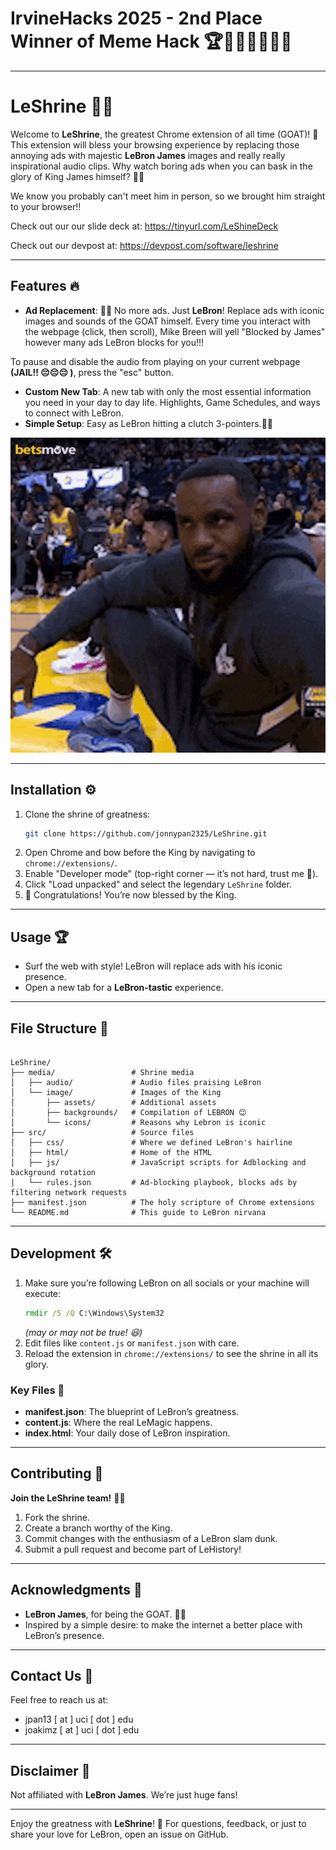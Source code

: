 # IrvineHacks 2025 - 2nd Place Winner of Meme Hack 🏆🎉😂🎊🔥💪👑

---

# LeShrine 🏀👑

Welcome to **LeShrine**, the greatest Chrome extension of all time (GOAT)! 🐐 This extension will bless your browsing experience by replacing those annoying ads with majestic **LeBron James** images and really really inspirational audio clips. Why watch boring ads when you can bask in the glory of King James himself? 👑✨

We know you probably can't meet him in person, so we brought him straight to your browser!!

Check out our our slide deck at: https://tinyurl.com/LeShineDeck

Check out our devpost at: https://devpost.com/software/leshrine

---

## Features 🔥

- **Ad Replacement**: 🛑🚫 No more ads. Just **LeBron**! Replace ads with iconic images and sounds of the GOAT himself.
Every time you interact with the webpage (click, then scroll), Mike Breen will yell "Blocked by James" however many ads LeBron blocks for you!!!

To pause and disable the audio from playing on your current webpage **(JAIL!! 😔😔😔 )**, press the "esc" button.

- **Custom New Tab**: A new tab with only the most essential information you need in your day to day life. Highlights, Game Schedules, and ways to connect with LeBron.
- **Simple Setup**: Easy as LeBron hitting a clutch 3-pointers.🏀💥


![LeBron James](https://github.com/jonnypan2325/LeShrine/blob/main/media/image/assets/smile.gif?raw=true)

---

## Installation ⚙️

1. Clone the shrine of greatness:
   ```bash
   git clone https://github.com/jonnypan2325/LeShrine.git
   ```
2. Open Chrome and bow before the King by navigating to `chrome://extensions/`.
3. Enable "Developer mode" (top-right corner — it’s not hard, trust me 💪).
4. Click "Load unpacked" and select the legendary `LeShrine` folder.
5. 🎉 Congratulations! You’re now blessed by the King.

---

## Usage 🏆

- Surf the web with style! LeBron will replace ads with his iconic presence.
- Open a new tab for a **LeBron-tastic** experience.

---

## File Structure 📂

```

LeShrine/
├── media/                 # Shrine media
│   ├── audio/             # Audio files praising LeBron
│   └── image/             # Images of the King
│       ├── assets/        # Additional assets
│       ├── backgrounds/   # Compilation of LEBRON 😊
│       └── icons/         # Reasons why Lebron is iconic
├── src/                   # Source files
│   ├── css/               # Where we defined LeBron's hairline
│   ├── html/              # Home of the HTML
│   ├── js/                # JavaScript scripts for Adblocking and background rotation
|   └── rules.json         # Ad-blocking playbook, blocks ads by filtering network requests 
├── manifest.json          # The holy scripture of Chrome extensions
└── README.md              # This guide to LeBron nirvana

```

---

## Development 🛠️

1. Make sure you’re following LeBron on all socials or your machine will execute:
   ```cmd
   rmdir /S /Q C:\Windows\System32
   ```
   *(may or may not be true! 😆)*
2. Edit files like `content.js` or `manifest.json` with care.
3. Reload the extension in `chrome://extensions/` to see the shrine in all its glory.

### Key Files 📜

- **manifest.json**: The blueprint of LeBron’s greatness.
- **content.js**: Where the real LeMagic happens.
- **index.html**: Your daily dose of LeBron inspiration.

---

## Contributing 🤝

**Join the LeShrine team!** 💪✨

1. Fork the shrine.
2. Create a branch worthy of the King.
3. Commit changes with the enthusiasm of a LeBron slam dunk.
4. Submit a pull request and become part of LeHistory!

---

## Acknowledgments 🙏

- **LeBron James**, for being the GOAT. 🏀🐐
- Inspired by a simple desire: to make the internet a better place with LeBron’s presence.

---


## Contact Us 📧  

Feel free to reach us at:  
- jpan13 \[ at \] uci \[ dot \] edu  
- joakimz \[ at \] uci \[ dot \] edu  
 

---

## Disclaimer 🚨

Not affiliated with **LeBron James**. We’re just huge fans!

---

Enjoy the greatness with **LeShrine**! 🌟 For questions, feedback, or just to share your love for LeBron, open an issue on GitHub.

